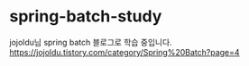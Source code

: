 # spring-batch-study

jojoldu님 spring batch 블로그로 학습 중입니다.
https://jojoldu.tistory.com/category/Spring%20Batch?page=4
